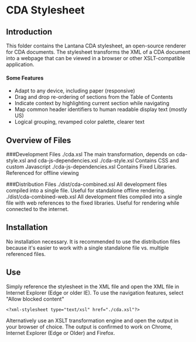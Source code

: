 # CDA Stylesheet
## Introduction
This folder contains the Lantana CDA stylesheet, an open-source
renderer for CDA documents. The stylesheet transforms the XML of a CDA document
into a webpage that can be viewed in a browser or other XSLT-compatible application.

#### Some Features
-	Adapt to any device, including paper (responsive)
-	Drag and drop re-ordering of sections from the Table of Contents
-	Indicate context by highlighting current section while navigating
-	Map common header identifiers to human readable display text (mostly US)
-	Logical grouping, revamped color palette, clearer text

## Overview of Files

###Development Files
    ./cda.xsl                   The main transformation, depends on cda-style.xsl and cda-js-dependencies.xsl
    ./cda-style.xsl             Contains CSS and custom Javascript
    ./cda-js-dependencies.xsl   Contains Fixed Libraries. Referenced for offline viewing

###Distribution Files
    ./dist/cda-combined.xsl     All development files compiled into a single file. Useful for standalone offline rendering.
    ./dist/cda-combined-web.xsl All development files compiled into a single file with web references to the fixed libraries. Useful for rendering while connected to the internet.

## Installation
No installation necessary. It is recommended to use the distribution files because it's easier to work with a single standalone file vs. multiple referenced files.

## Use
Simply reference the stylesheet in the XML file and open the XML file in
Internet Explorer (Edge or older IE). To use the navigation features, select
"Allow blocked content"
```
<?xml-stylesheet type="text/xsl" href="./cda.xsl"?>
```
Alternatively use an XSLT transformation engine and open the output in your browser of
choice. The output is confirmed to work on Chrome, Internet Explorer (Edge or Older)
and Firefox.
